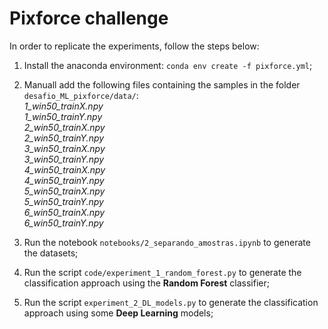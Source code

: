 # Pixforce challenge

In order to replicate the experiments, follow the steps below:

1) Install the anaconda environment: `conda env create -f pixforce.yml`;

2) Manuall add the following files containing the samples in the folder `desafio_ML_pixforce/data/`:  
   _1_win50_trainX.npy_  
   _1_win50_trainY.npy_  
   _2_win50_trainX.npy_  
   _2_win50_trainY.npy_  
   _3_win50_trainX.npy_  
   _3_win50_trainY.npy_  
   _4_win50_trainX.npy_  
   _4_win50_trainY.npy_  
   _5_win50_trainX.npy_  
   _5_win50_trainY.npy_  
   _6_win50_trainX.npy_  
   _6_win50_trainY.npy_  
   
2) Run the notebook `notebooks/2_separando_amostras.ipynb` to generate the datasets;

3) Run the script `code/experiment_1_random_forest.py` to generate the classification approach using the **Random Forest** classifier;

4) Run the script `experiment_2_DL_models.py` to generate the classification approach using some **Deep Learning** models;
